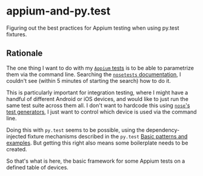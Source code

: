 appium-and-py.test
==================

Figuring out the best practices for Appium testing when using py.test fixtures.

Rationale
---------

The one thing I want to do with my [`Appium` tests](http://appium.io/) is to be able to parametrize them via the command line. Searching the [`nosetests` documentation](https://nose.readthedocs.org/en/latest/index.html), I couldn't see (within 5 minutes of starting the search) how to do it.

This is particularly important for integration testing, where I might have a handful of different Android or iOS devices, and would like to just run the same test suite across them all. I don't want to hardcode this using [`nose`'s test generators](https://nose.readthedocs.org/en/latest/writing_tests.html#test-generators), I just want to control which device is used via the command line.

Doing this with `py.test` seems to be possible, using the dependency-injected fixture mechanisms described in the `py.test` [Basic patterns and examples](http://pytest.org/latest/example/simple.html). But getting this right also means some boilerplate needs to be created. 

So that's what is here, the basic framework for some Appium tests on a defined table of devices.
